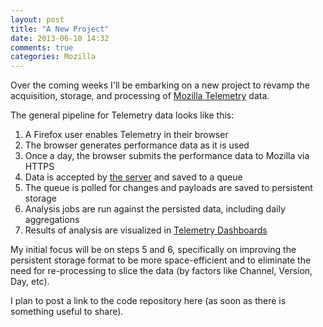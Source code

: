 ```yaml
---
layout: post
title: "A New Project"
date: 2013-06-10 14:32
comments: true
categories: Mozilla
---
```


Over the coming weeks I'll be embarking on a new project to revamp the acquisition, storage, and processing of [Mozilla Telemetry](https://wiki.mozilla.org/Telemetry) data.

The general pipeline for Telemetry data looks like this:

1.  A Firefox user enables Telemetry in their browser
2.  The browser generates performance data as it is used
3.  Once a day, the browser submits the performance data to Mozilla via HTTPS
4.  Data is accepted by [the server](https://wiki.mozilla.org/Telemetry) and saved to a queue
5.  The queue is polled for changes and payloads are saved to persistent storage
6.  Analysis jobs are run against the persisted data, including daily aggregations
7.  Results of analysis are visualized in [Telemetry Dashboards](https://wiki.mozilla.org/Telemetry)


My initial focus will be on steps 5 and 6, specifically on improving the persistent storage format to be more space-efficient and to eliminate the need for re-processing to slice the data (by factors like Channel, Version, Day, etc).

I plan to post a link to the code repository here (as soon as there is something useful to share). 
